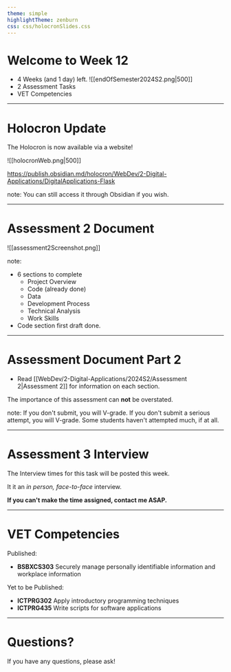 ```yaml
---
theme: simple
highlightTheme: zenburn
css: css/holocronSlides.css
---
```


# Welcome to Week 12

- 4 Weeks (and 1 day) left.
![[endOfSemester2024S2.png|500]]
- 2 Assessment Tasks
- VET Competencies

---
# Holocron Update

The Holocron is now available via a website!

![[holocronWeb.png|500]]

https://publish.obsidian.md/holocron/WebDev/2-Digital-Applications/DigitalApplications-Flask


note:
You can still access it through Obsidian if you wish.

---
# Assessment 2 Document

![[assessment2Screenshot.png]]



note:
- 6 sections to complete
	- Project Overview
	- Code (already done)
	- Data
	- Development Process
	- Technical Analysis
	- Work Skills
- Code section first draft done.


---
# Assessment Document Part 2

- Read [[WebDev/2-Digital-Applications/2024S2/Assessment 2|Assessment 2]] for information on each section.


The importance of this assessment can **not** be overstated.

note:
If you don't submit, you will V-grade.
If you don't submit a serious attempt, you will V-grade. 
Some students haven't attempted much, if at all.

---

# Assessment 3 Interview

The Interview times for this task will be posted this week.

It it an *in person, face-to-face* interview.

**If you can't make the time assigned, contact me ASAP.**


---


# VET Competencies

Published:
- **BSBXCS303** Securely manage personally identifiable information and workplace information

Yet to be Published:
- **ICTPRG302**	Apply introductory programming techniques
- **ICTPRG435**	Write scripts for software applications


---

# Questions?

If you have any questions, please ask!